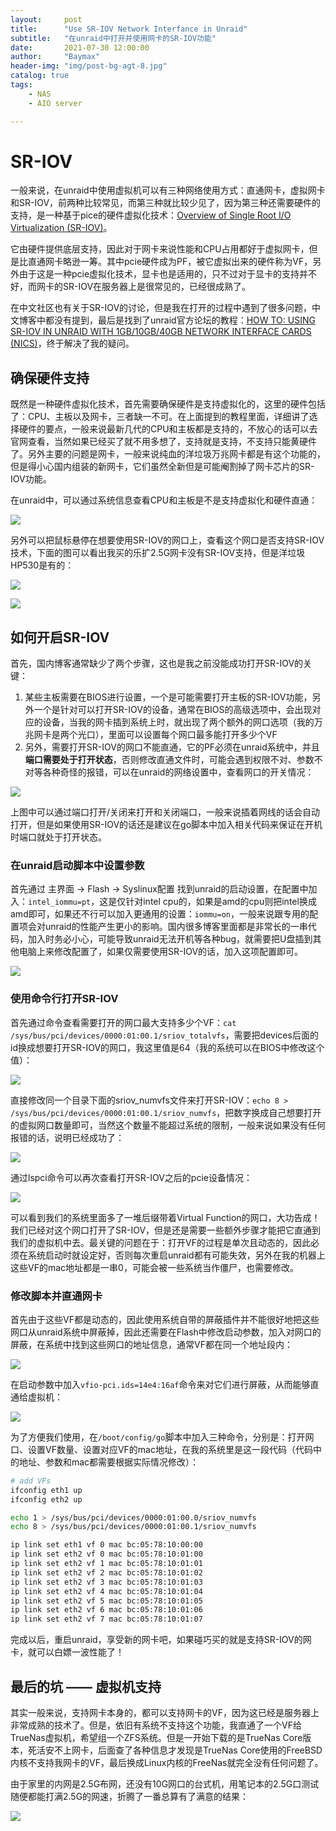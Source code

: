 ```yaml
---
layout:     post
title:      "Use SR-IOV Network Interfance in Unraid"
subtitle:   "在unraid中打开并使用网卡的SR-IOV功能"
date:       2021-07-30 12:00:00
author:     "Baymax"
header-img: "img/post-bg-agt-8.jpg"
catalog: true
tags:
    - NAS
    - AIO server

---
```


# SR-IOV

一般来说，在unraid中使用虚拟机可以有三种网络使用方式：直通网卡，虚拟网卡和SR-IOV，前两种比较常见，而第三种就比较少见了，因为第三种还需要硬件的支持，是一种基于pice的硬件虚拟化技术：[Overview of Single Root I/O Virtualization (SR-IOV)](https://docs.microsoft.com/en-us/windows-hardware/drivers/network/overview-of-single-root-i-o-virtualization--sr-iov-)。

它由硬件提供底层支持，因此对于网卡来说性能和CPU占用都好于虚拟网卡，但是比直通网卡略逊一筹。其中pcie硬件成为PF，被它虚拟出来的硬件称为VF，另外由于这是一种pcie虚拟化技术，显卡也是适用的，只不过对于显卡的支持并不好，而网卡的SR-IOV在服务器上是很常见的，已经很成熟了。

在中文社区也有关于SR-IOV的讨论，但是我在打开的过程中遇到了很多问题，中文博客中都没有提到，最后是找到了unraid官方论坛的教程：[HOW TO: USING SR-IOV IN UNRAID WITH 1GB/10GB/40GB NETWORK INTERFACE CARDS (NICS)](https://forums.unraid.net/topic/103323-how-to-using-sr-iov-in-unraid-with-1gb10gb40gb-network-interface-cards-nics/)，终于解决了我的疑问。

## 确保硬件支持

既然是一种硬件虚拟化技术，首先需要确保硬件是支持虚拟化的，这里的硬件包括了：CPU、主板以及网卡，三者缺一不可。在上面提到的教程里面，详细讲了选择硬件的要点，一般来说最新几代的CPU和主板都是支持的，不放心的话可以去官网查看，当然如果已经买了就不用多想了，支持就是支持，不支持只能黄硬件了。另外主要的问题是网卡，一般来说纯血的洋垃圾万兆网卡都是有这个功能的，但是得小心国内组装的新网卡，它们虽然全新但是可能阉割掉了网卡芯片的SR-IOV功能。

在unraid中，可以通过系统信息查看CPU和主板是不是支持虚拟化和硬件直通：

![](../img/in-post/2022-07-30-use-sr-iov-network-interfance-in-unraid/01.png)

另外可以把鼠标悬停在想要使用SR-IOV的网口上，查看这个网口是否支持SR-IOV技术，下面的图可以看出我买的乐扩2.5G网卡没有SR-IOV支持，但是洋垃圾HP530是有的：

![](../img/in-post/2022-07-30-use-sr-iov-network-interfance-in-unraid/02.png)

![](../img/in-post/2022-07-30-use-sr-iov-network-interfance-in-unraid/03.png)

## 如何开启SR-IOV

首先，国内博客通常缺少了两个步骤，这也是我之前没能成功打开SR-IOV的关键：

1. 某些主板需要在BIOS进行设置，一个是可能需要打开主板的SR-IOV功能，另外一个是针对可以打开SR-IOV的设备，通常在BIOS的高级选项中，会出现对应的设备，当我的网卡插到系统上时，就出现了两个额外的网口选项（我的万兆网卡是两个光口），里面可以设置每个网口最多能打开多少个VF
2. 另外，需要打开SR-IOV的网口不能直通，它的PF必须在unraid系统中，并且**端口需要处于打开状态**，否则修改直通文件时，可能会遇到权限不对、参数不对等各种奇怪的报错，可以在unraid的网络设置中，查看网口的开关情况：

![](../img/in-post/2022-07-30-use-sr-iov-network-interfance-in-unraid/04.png)

上图中可以通过端口打开/关闭来打开和关闭端口，一般来说插着网线的话会自动打开，但是如果使用SR-IOV的话还是建议在go脚本中加入相关代码来保证在开机时端口就处于打开状态。

### 在unraid启动脚本中设置参数

首先通过 主界面 -> Flash -> Syslinux配置 找到unraid的启动设置，在配置中加入：```intel_iommu=pt```，这是仅针对intel cpu的，如果是amd的cpu则把intel换成amd即可，如果还不行可以加入更通用的设置：```iommu=on```，一般来说跟专用的配置项会对unraid的性能产生更小的影响。国内很多博客里面都是非常长的一串代码，加入时务必小心，可能导致unraid无法开机等各种bug，就需要把U盘插到其他电脑上来修改配置了，如果仅需要使用SR-IOV的话，加入这项配置即可。

![](../img/in-post/2022-07-30-use-sr-iov-network-interfance-in-unraid/05.png)

### 使用命令行打开SR-IOV

首先通过命令查看需要打开的网口最大支持多少个VF：```cat /sys/bus/pci/devices/0000:01:00.1/sriov_totalvfs```，需要把devices后面的id换成想要打开SR-IOV的网口，我这里值是64（我的系统可以在BIOS中修改这个值）：

![](../img/in-post/2022-07-30-use-sr-iov-network-interfance-in-unraid/06.png)

直接修改同一个目录下面的sriov_numvfs文件来打开SR-IOV：```echo 8 > /sys/bus/pci/devices/0000:01:00.1/sriov_numvfs```，把数字换成自己想要打开的虚拟网口数量即可，当然这个数量不能超过系统的限制，一般来说如果没有任何报错的话，说明已经成功了：

![](../img/in-post/2022-07-30-use-sr-iov-network-interfance-in-unraid/07.png)

通过lspci命令可以再次查看打开SR-IOV之后的pcie设备情况：

![](../img/in-post/2022-07-30-use-sr-iov-network-interfance-in-unraid/08.png)

可以看到我们的系统里面多了一堆后缀带着Virtual Function的网口，大功告成！我们已经对这个网口打开了SR-IOV，但是还是需要一些额外步骤才能把它直通到我们的虚拟机中去。最关键的问题在于：打开VF的过程是单次且动态的，因此必须在系统启动时就设定好，否则每次重启unraid都有可能失效，另外在我的机器上这些VF的mac地址都是一串0，可能会被一些系统当作僵尸，也需要修改。

### 修改脚本并直通网卡

首先由于这些VF都是动态的，因此使用系统自带的屏蔽插件并不能很好地把这些网口从unraid系统中屏蔽掉，因此还需要在Flash中修改启动参数，加入对网口的屏蔽，在系统中找到这些网口的地址信息，通常VF都在同一个地址段内：

![](../img/in-post/2022-07-30-use-sr-iov-network-interfance-in-unraid/09.png)

在启动参数中加入```vfio-pci.ids=14e4:16af```命令来对它们进行屏蔽，从而能够直通给虚拟机：

![](../img/in-post/2022-07-30-use-sr-iov-network-interfance-in-unraid/10.png)

为了方便我们使用，在```/boot/config/go```脚本中加入三种命令，分别是：打开网口、设置VF数量、设置对应VF的mac地址，在我的系统里是这一段代码（代码中的地址、参数和mac都需要根据实际情况修改）：

```bash
# add VFs
ifconfig eth1 up
ifconfig eth2 up

echo 1 > /sys/bus/pci/devices/0000:01:00.0/sriov_numvfs
echo 8 > /sys/bus/pci/devices/0000:01:00.1/sriov_numvfs

ip link set eth1 vf 0 mac bc:05:78:10:00:00
ip link set eth2 vf 0 mac bc:05:78:10:01:00
ip link set eth2 vf 1 mac bc:05:78:10:01:01
ip link set eth2 vf 2 mac bc:05:78:10:01:02
ip link set eth2 vf 3 mac bc:05:78:10:01:03
ip link set eth2 vf 4 mac bc:05:78:10:01:04
ip link set eth2 vf 5 mac bc:05:78:10:01:05
ip link set eth2 vf 6 mac bc:05:78:10:01:06
ip link set eth2 vf 7 mac bc:05:78:10:01:07
```

完成以后，重启unraid，享受新的网卡吧，如果碰巧买的就是支持SR-IOV的网卡，就可以白嫖一波性能了！

## 最后的坑 —— 虚拟机支持

其实一般来说，支持网卡本身的，都可以支持网卡的VF，因为这已经是服务器上非常成熟的技术了。但是，依旧有系统不支持这个功能，我直通了一个VF给TrueNas虚拟机，希望组一个ZFS系统。但是一开始下载的是TrueNas Core版本，死活安不上网卡，后面查了各种信息才发现是TrueNas Core使用的FreeBSD内核不支持我网卡的VF，最后换成Linux内核的FreeNas就完全没有任何问题了。

由于家里的内网是2.5G布网，还没有10G网口的台式机，用笔记本的2.5G口测试随便都能打满2.5G的网速，折腾了一番总算有了满意的结果：

![](../img/in-post/2022-07-30-use-sr-iov-network-interfance-in-unraid/11.png)